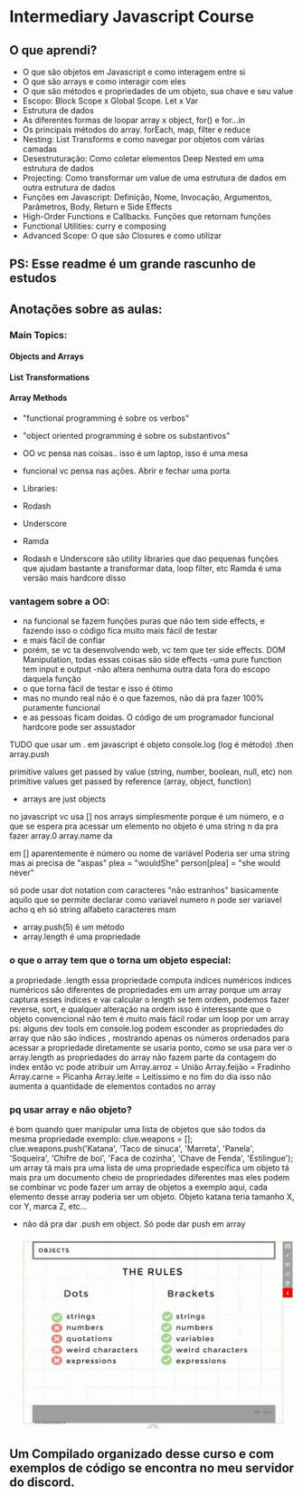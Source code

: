 # Intermediary Javascript Course

## O que aprendi?
- O que são objetos em Javascript e como interagem entre si
- O que são arrays e como interagir com eles
- O que são métodos e propriedades de um objeto, sua chave e seu value
- Escopo: Block Scope x Global Scope. Let x Var
- Estrutura de dados
- As diferentes formas de loopar array x object, for() e for...in
- Os principais métodos do array. forEach, map, filter e reduce
- Nesting: List Transforms e como navegar por objetos com várias camadas
- Desestruturação: Como coletar elementos Deep Nested em uma estrutura de dados
- Projecting: Como transformar um value de uma estrutura de dados em outra estrutura de dados
- Funções em Javascript: Definição, Nome, Invocação, Argumentos, Parâmetros, Body, Return e Side Effects
- High-Order Functions e Callbacks. Funções que retornam funções
- Functional Utilities: curry e composing
- Advanced Scope: O que são Closures e como utilizar


## PS: Esse readme é um grande rascunho de estudos

## Anotações sobre as aulas:
### Main Topics:
#### Objects and Arrays
#### List Transformations
#### Array Methods

- "functional programming é sobre os verbos"
- "object oriented programming é sobre os substantivos"
- OO vc pensa nas coisas.. isso é um laptop, isso é uma mesa
- funcional vc pensa nas ações. Abrir e fechar uma porta 
- Libraries:
- Rodash
- Underscore
- Ramda

- Rodash e Underscore são utility libraries que dao pequenas funções que ajudam bastante a transformar data, loop filter, etc
Ramda é uma versão mais hardcore disso

### vantagem sobre a OO:
- na funcional se fazem funções puras que não tem side effects, e fazendo isso o código fica muito mais fácil de testar
- e mais fácil de confiar
- porém, se vc ta desenvolvendo web, vc tem que ter side effects. DOM Manipulation, todas essas coisas são side effects
-uma pure function tem input e output
-não altera nenhuma outra data fora do escopo daquela função
- o que torna fácil de testar e isso é ótimo
- mas no mundo real não é o que fazemos, não dá pra fazer 100% puramente funcional
- e as pessoas ficam doidas. O código de um programador funcional hardcore pode ser assustador

TUDO que usar um . em javascript é objeto
console.log  (log é método)
.then
array.push

primitive values get passed by value
(string, number, boolean, null, etc)
non primitive values get passed by reference 
(array, object, function)

- arrays are just objects

no javascript vc usa [] nos arrays simplesmente porque é um número, e o que se espera pra acessar um elemento no objeto é uma string
n da pra fazer array.0
array.name da

em [] aparentemente é número ou nome de variável
Poderia ser uma string mas ai precisa de "aspas" 
plea = "wouldShe"
person[plea] = "she would never"

só pode usar dot notation com caracteres "não estranhos"
basicamente aquilo que se permite declarar como variavel
numero n pode ser variavel
acho q eh só string alfabeto caracteres msm

- array.push(5) é um método
- array.length é uma propriedade

### o que o array tem que o torna um objeto especial:
a propriedade .length
essa propriedade computa índices numéricos
índices numéricos são diferentes de propriedades em um array porque um array captura esses índices e vai calcular o length
se tem ordem, podemos fazer reverse, sort, e qualquer alteração na ordem
isso é interessante que o objeto convencional não tem
é muito mais fácil rodar um loop por um array
ps: alguns dev tools em console.log podem esconder as propriedades do array que não são índices , mostrando apenas os números ordenados
para acessar a propriedade diretamente se usaria ponto, como se usa para ver o array.length
as propriedades do array não fazem parte da contagem do index
então vc pode atribuir um
Array.arroz = União 
Array.feijão = Fradinho
Array.carne = Picanha
Array.leite = Leitissimo
e no fim do dia isso não aumenta a quantidade de elementos contados no array

### pq usar array e não objeto?
é bom quando quer manipular uma lista de objetos que são todos da mesma propriedade
exemplo:
clue.weapons = [];
clue.weapons.push('Katana', 'Taco de sinuca', 'Marreta', 'Panela', 'Soqueira', 'Chifre de boi', 'Faca de cozinha', 'Chave de Fenda', 'Estilingue');
um array tá mais pra uma lista de uma propriedade específica
um objeto tá mais pra um documento cheio de propriedades diferentes
mas eles podem se combinar
vc pode fazer um array de objetos
a exemplo aqui, cada elemento desse array poderia ser um objeto.
Objeto katana teria tamanho X, cor Y, marca Z, etc...

- não dá pra dar .push em object. Só pode dar push em array
  
![](img/dotsXbrackets.jpg)

## Um Compilado organizado desse curso e com exemplos de código se encontra no meu servidor do discord.